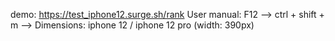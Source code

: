 demo: https://test_iphone12.surge.sh/rank
User manual:
F12 --> ctrl + shift + m --> Dimensions: iphone 12 / iphone 12 pro (width: 390px)
